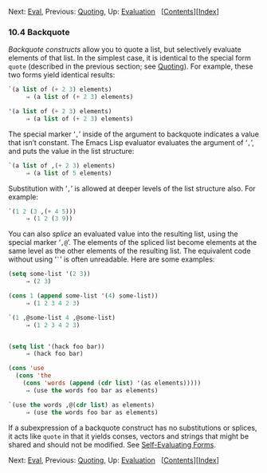 

Next: [Eval](Eval.html), Previous: [Quoting](Quoting.html), Up: [Evaluation](Evaluation.html)   \[[Contents](index.html#SEC_Contents "Table of contents")]\[[Index](Index.html "Index")]

### 10.4 Backquote

*Backquote constructs* allow you to quote a list, but selectively evaluate elements of that list. In the simplest case, it is identical to the special form `quote` (described in the previous section; see [Quoting](Quoting.html)). For example, these two forms yield identical results:

```lisp
`(a list of (+ 2 3) elements)
     ⇒ (a list of (+ 2 3) elements)
```

```lisp
'(a list of (+ 2 3) elements)
     ⇒ (a list of (+ 2 3) elements)
```

The special marker ‘`,`’ inside of the argument to backquote indicates a value that isn’t constant. The Emacs Lisp evaluator evaluates the argument of ‘`,`’, and puts the value in the list structure:

```lisp
`(a list of ,(+ 2 3) elements)
     ⇒ (a list of 5 elements)
```

Substitution with ‘`,`’ is allowed at deeper levels of the list structure also. For example:

```lisp
`(1 2 (3 ,(+ 4 5)))
     ⇒ (1 2 (3 9))
```

You can also *splice* an evaluated value into the resulting list, using the special marker ‘`,@`’. The elements of the spliced list become elements at the same level as the other elements of the resulting list. The equivalent code without using ‘`` ` ``’ is often unreadable. Here are some examples:

```lisp
(setq some-list '(2 3))
     ⇒ (2 3)
```

```lisp
(cons 1 (append some-list '(4) some-list))
     ⇒ (1 2 3 4 2 3)
```

```lisp
`(1 ,@some-list 4 ,@some-list)
     ⇒ (1 2 3 4 2 3)
```

```lisp
```

```lisp
(setq list '(hack foo bar))
     ⇒ (hack foo bar)
```

```lisp
(cons 'use
  (cons 'the
    (cons 'words (append (cdr list) '(as elements)))))
     ⇒ (use the words foo bar as elements)
```

```lisp
`(use the words ,@(cdr list) as elements)
     ⇒ (use the words foo bar as elements)
```

If a subexpression of a backquote construct has no substitutions or splices, it acts like `quote` in that it yields conses, vectors and strings that might be shared and should not be modified. See [Self-Evaluating Forms](Self_002dEvaluating-Forms.html).

Next: [Eval](Eval.html), Previous: [Quoting](Quoting.html), Up: [Evaluation](Evaluation.html)   \[[Contents](index.html#SEC_Contents "Table of contents")]\[[Index](Index.html "Index")]
